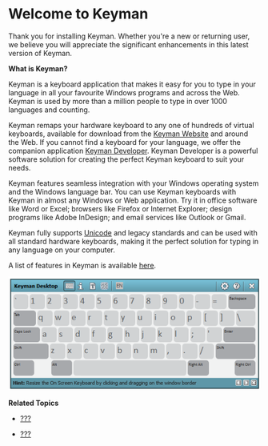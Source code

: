 # Welcome to Keyman

Thank you for installing Keyman. Whether you're a new or returning user,
we believe you will appreciate the significant enhancements in this
latest version of Keyman.

**What is Keyman?**

Keyman is a keyboard application that makes it easy for you to type in
your language in all your favourite Windows programs and across the Web.
Keyman is used by more than a million people to type in over 1000
languages and counting.

Keyman remaps your hardware keyboard to any one of hundreds of virtual
keyboards, available for download from the [Keyman
Website](https://keyman.com/) and around the Web. If you cannot find a
keyboard for your language, we offer the companion application [Keyman
Developer](https://keyman.com/developer/). Keyman Developer is a
powerful software solution for creating the perfect Keyman keyboard to
suit your needs.

Keyman features seamless integration with your Windows operating system
and the Windows language bar. You can use Keyman keyboards with Keyman
in almost any Windows or Web application. Try it in office software like
Word or Excel; browsers like Firefox or Internet Explorer; design
programs like Adobe InDesign; and email services like Outlook or Gmail.

Keyman fully supports [Unicode](http://www.unicode.org/) and legacy
standards and can be used with all standard hardware keyboards, making
it the perfect solution for typing in any language on your computer.

A list of features in Keyman is available [here](#about_whatsnew).

![](../desktop_images/osk_keyboard.png)

**Related Topics**

-   [???](#about_whatsnew)

-   [???](#about_requirements)
